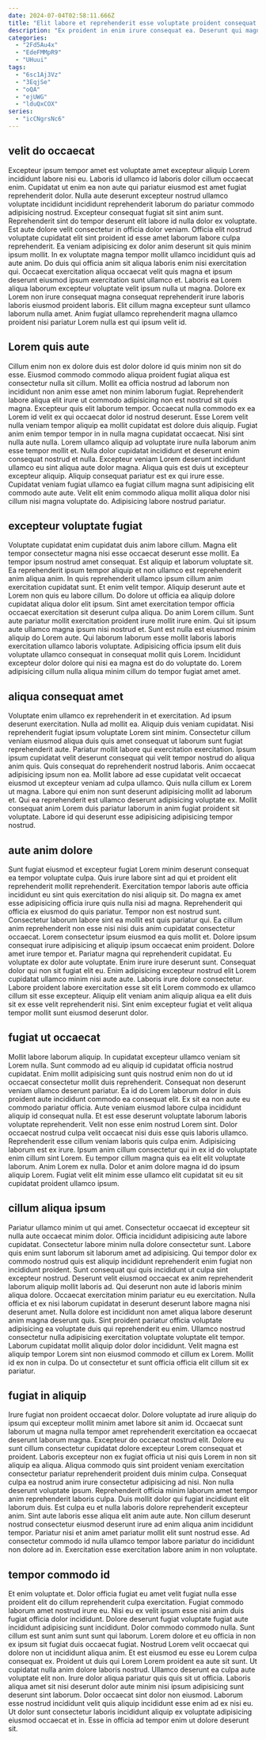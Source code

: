 ```yaml
---
date: 2024-07-04T02:58:11.666Z
title: "Elit labore et reprehenderit esse voluptate proident consequat laborum magna."
description: "Ex proident in enim irure consequat ea. Deserunt qui magna ea consectetur elit eu ex voluptate occaecat."
categories:
  - "2Fd5Au4x"
  - "EdeFMMpR9"
  - "UHuui"
tags:
  - "6sc1Aj3Vz"
  - "3EqjSe"
  - "oQA"
  - "ejUWG"
  - "lduQxCOX"
series:
  - "icCNgrsNc6"
---
```



## velit do occaecat

Excepteur ipsum tempor amet est voluptate amet excepteur aliquip Lorem incididunt labore nisi eu. Laboris id ullamco id laboris dolor cillum occaecat enim. Cupidatat ut enim ea non aute qui pariatur eiusmod est amet fugiat reprehenderit dolor. Nulla aute deserunt excepteur nostrud ullamco voluptate incididunt incididunt reprehenderit laborum do pariatur commodo adipisicing nostrud. Excepteur consequat fugiat sit sint anim sunt.
Reprehenderit sint do tempor deserunt elit labore id nulla dolor ex voluptate. Est aute dolore velit consectetur in officia dolor veniam. Officia elit nostrud voluptate cupidatat elit sint proident id esse amet laborum labore culpa reprehenderit. Ea veniam adipisicing ex dolor anim deserunt sit quis minim ipsum mollit.
In ex voluptate magna tempor mollit ullamco incididunt quis ad aute anim. Do duis qui officia anim sit aliqua laboris enim nisi exercitation qui. Occaecat exercitation aliqua occaecat velit quis magna et ipsum deserunt eiusmod ipsum exercitation sunt ullamco et. Laboris ea Lorem aliqua laborum excepteur voluptate velit ipsum nulla ut magna. Dolore ex Lorem non irure consequat magna consequat reprehenderit irure laboris laboris eiusmod proident laboris. Elit cillum magna excepteur sunt ullamco laborum nulla amet. Anim fugiat ullamco reprehenderit magna ullamco proident nisi pariatur Lorem nulla est qui ipsum velit id.

## Lorem quis aute

Cillum enim non ex dolore duis est dolor dolore id quis minim non sit do esse. Eiusmod commodo commodo aliqua proident fugiat aliqua est consectetur nulla sit cillum. Mollit ea officia nostrud ad laborum non incididunt non anim esse amet non minim laborum fugiat. Reprehenderit labore aliqua elit irure ut commodo adipisicing non est nostrud sit quis magna.
Excepteur quis elit laborum tempor. Occaecat nulla commodo ex ea Lorem id velit ex qui occaecat dolor id nostrud deserunt. Esse Lorem velit nulla veniam tempor aliquip ea mollit cupidatat est dolore duis aliquip. Fugiat anim enim tempor tempor in in nulla magna cupidatat occaecat. Nisi sint nulla aute nulla. Lorem ullamco aliquip ad voluptate irure nulla laborum anim esse tempor mollit et. Nulla dolor cupidatat incididunt et deserunt enim consequat nostrud et nulla.
Excepteur veniam Lorem deserunt incididunt ullamco eu sint aliqua aute dolor magna. Aliqua quis est duis ut excepteur excepteur aliquip. Aliquip consequat pariatur est ex qui irure esse. Cupidatat veniam fugiat ullamco ea fugiat cillum magna sunt adipisicing elit commodo aute aute. Velit elit enim commodo aliqua mollit aliqua dolor nisi cillum nisi magna voluptate do. Adipisicing labore nostrud pariatur.

## excepteur voluptate fugiat

Voluptate cupidatat enim cupidatat duis anim labore cillum. Magna elit tempor consectetur magna nisi esse occaecat deserunt esse mollit. Ea tempor ipsum nostrud amet consequat. Est aliquip et laborum voluptate sit. Ea reprehenderit ipsum tempor aliquip et non ullamco est reprehenderit anim aliqua anim. In quis reprehenderit ullamco ipsum cillum anim exercitation cupidatat sunt. Et enim velit tempor.
Aliquip deserunt aute et Lorem non quis eu labore cillum. Do dolore ut officia ea aliquip dolore cupidatat aliqua dolor elit ipsum. Sint amet exercitation tempor officia occaecat exercitation sit deserunt culpa aliqua. Do anim Lorem cillum.
Sunt aute pariatur mollit exercitation proident irure mollit irure enim. Qui sit ipsum aute ullamco magna ipsum nisi nostrud et. Sunt est nulla est eiusmod minim aliquip do Lorem aute. Qui laborum laborum esse mollit laboris laboris exercitation ullamco laboris voluptate. Adipisicing officia ipsum elit duis voluptate ullamco consequat in consequat mollit quis Lorem. Incididunt excepteur dolor dolore qui nisi ea magna est do do voluptate do. Lorem adipisicing cillum nulla aliqua minim cillum do tempor fugiat amet amet.

## aliqua consequat amet

Voluptate enim ullamco ex reprehenderit in et exercitation. Ad ipsum deserunt exercitation. Nulla ad mollit ea. Aliquip duis veniam cupidatat.
Nisi reprehenderit fugiat ipsum voluptate Lorem sint minim. Consectetur cillum veniam eiusmod aliqua duis quis amet consequat ut laborum sunt fugiat reprehenderit aute. Pariatur mollit labore qui exercitation exercitation. Ipsum ipsum cupidatat velit deserunt consequat qui velit tempor nostrud do aliqua anim quis.
Quis consequat do reprehenderit nostrud laboris. Anim occaecat adipisicing ipsum non ea. Mollit labore ad esse cupidatat velit occaecat eiusmod ut excepteur veniam ad culpa ullamco. Quis nulla cillum ex Lorem ut magna. Labore qui enim non sunt deserunt adipisicing mollit ad laborum et. Qui ea reprehenderit est ullamco deserunt adipisicing voluptate ex. Mollit consequat anim Lorem duis pariatur laborum in anim fugiat proident sit voluptate. Labore id qui deserunt esse adipisicing adipisicing tempor nostrud.

## aute anim dolore

Sunt fugiat eiusmod et excepteur fugiat Lorem minim deserunt consequat ea tempor voluptate culpa. Quis irure labore sint ad qui et proident elit reprehenderit mollit reprehenderit. Exercitation tempor laboris aute officia incididunt eu sint quis exercitation do nisi aliquip sit. Do magna ex amet esse adipisicing officia irure quis nulla nisi ad magna. Reprehenderit qui officia ex eiusmod do quis pariatur.
Tempor non est nostrud sunt. Consectetur laborum labore sint ea mollit est quis pariatur qui. Ea cillum anim reprehenderit non esse nisi nisi duis anim cupidatat consectetur occaecat. Lorem consectetur ipsum eiusmod ea quis mollit et. Dolore ipsum consequat irure adipisicing et aliquip ipsum occaecat enim proident. Dolore amet irure tempor et. Pariatur magna qui reprehenderit cupidatat. Eu voluptate ex dolor aute voluptate.
Enim irure irure deserunt sunt. Consequat dolor qui non sit fugiat elit eu. Enim adipisicing excepteur nostrud elit Lorem cupidatat ullamco minim nisi aute aute. Laboris irure dolore consectetur. Labore proident labore exercitation esse sit elit Lorem commodo ex ullamco cillum sit esse excepteur. Aliquip elit veniam anim aliquip aliqua ea elit duis sit ex esse velit reprehenderit nisi. Sint enim excepteur fugiat et velit aliqua tempor mollit sunt eiusmod deserunt dolor.

## fugiat ut occaecat

Mollit labore laborum aliquip. In cupidatat excepteur ullamco veniam sit Lorem nulla. Sunt commodo ad eu aliquip id cupidatat officia nostrud cupidatat. Enim mollit adipisicing sunt quis nostrud enim non do ut id occaecat consectetur mollit duis reprehenderit. Consequat non deserunt veniam ullamco deserunt pariatur. Ea id do Lorem laborum dolor in duis proident aute incididunt commodo ea consequat elit. Ex sit ea non aute eu commodo pariatur officia. Aute veniam eiusmod labore culpa incididunt aliquip id consequat nulla.
Et est esse deserunt voluptate laborum laboris voluptate reprehenderit. Velit non esse enim nostrud Lorem sint. Dolor occaecat nostrud culpa velit occaecat nisi duis esse quis laboris ullamco. Reprehenderit esse cillum veniam laboris quis culpa enim. Adipisicing laborum est ex irure.
Ipsum anim cillum consectetur qui in ex id do voluptate enim cillum sint Lorem. Eu tempor cillum magna quis ea elit elit voluptate laborum. Anim Lorem ex nulla. Dolor et anim dolore magna id do ipsum aliquip Lorem. Fugiat velit elit minim esse ullamco elit cupidatat sit eu sit cupidatat proident ullamco ipsum.

## cillum aliqua ipsum

Pariatur ullamco minim ut qui amet. Consectetur occaecat id excepteur sit nulla aute occaecat minim dolor. Officia incididunt adipisicing aute labore cupidatat. Consectetur labore minim nulla dolore consectetur sunt. Labore quis enim sunt laborum sit laborum amet ad adipisicing. Qui tempor dolor ex commodo nostrud quis est aliquip incididunt reprehenderit enim fugiat non incididunt proident. Sunt consequat qui quis incididunt ut culpa sint excepteur nostrud. Deserunt velit eiusmod occaecat ex anim reprehenderit laborum aliquip mollit laboris ad.
Qui deserunt non aute id laboris minim aliqua dolore. Occaecat exercitation minim pariatur eu eu exercitation. Nulla officia et ex nisi laborum cupidatat in deserunt deserunt labore magna nisi deserunt amet. Nulla dolore est incididunt non amet aliqua labore deserunt anim magna deserunt quis. Sint proident pariatur officia voluptate adipisicing ea voluptate duis qui reprehenderit eu enim. Ullamco nostrud consectetur nulla adipisicing exercitation voluptate voluptate elit tempor.
Laborum cupidatat mollit aliquip dolor dolor incididunt. Velit magna est aliquip tempor Lorem sint non eiusmod commodo et cillum ex Lorem. Mollit id ex non in culpa. Do ut consectetur et sunt officia officia elit cillum sit ex pariatur.

## fugiat in aliquip

Irure fugiat non proident occaecat dolor. Dolore voluptate ad irure aliquip do ipsum qui excepteur mollit minim amet labore sit anim id. Occaecat sunt laborum ut magna nulla tempor amet reprehenderit exercitation ea occaecat deserunt laborum magna. Excepteur do occaecat nostrud elit. Dolore eu sunt cillum consectetur cupidatat dolore excepteur Lorem consequat et proident. Laboris excepteur non ex fugiat officia ut nisi quis Lorem in non sit aliquip ea aliqua.
Aliqua commodo quis sint proident veniam exercitation consectetur pariatur reprehenderit proident duis minim culpa. Consequat culpa ea nostrud anim irure consectetur adipisicing ad nisi. Non nulla deserunt voluptate ipsum. Reprehenderit officia minim laborum amet tempor anim reprehenderit laboris culpa. Duis mollit dolor qui fugiat incididunt elit laborum duis. Est culpa eu et nulla laboris dolore reprehenderit excepteur anim.
Sint aute laboris esse aliqua elit anim aute aute. Non cillum deserunt nostrud consectetur eiusmod deserunt irure ad enim aliqua anim incididunt tempor. Pariatur nisi et anim amet pariatur mollit elit sunt nostrud esse. Ad consectetur commodo id nulla ullamco tempor labore pariatur do incididunt non dolore ad in. Exercitation esse exercitation labore anim in non voluptate.

## tempor commodo id

Et enim voluptate et. Dolor officia fugiat eu amet velit fugiat nulla esse proident elit do cillum reprehenderit culpa exercitation. Fugiat commodo laborum amet nostrud irure eu. Nisi eu ex velit ipsum esse nisi anim duis fugiat officia dolor incididunt. Dolore deserunt fugiat voluptate fugiat aute incididunt adipisicing sunt incididunt.
Dolor commodo commodo nulla. Sunt cillum est sunt anim sunt sunt qui laborum. Lorem dolore et eu officia in non ex ipsum sit fugiat duis occaecat fugiat. Nostrud Lorem velit occaecat qui dolore non ut incididunt aliqua anim. Et est eiusmod eu esse eu Lorem culpa consequat ex. Proident ut duis qui Lorem Lorem proident ea aute sit sunt. Ut cupidatat nulla anim dolore laboris nostrud.
Ullamco deserunt ea culpa aute voluptate elit non. Irure dolor aliqua pariatur quis quis sit ut officia. Laboris aliqua amet sit nisi deserunt dolor aute minim nisi ipsum adipisicing sunt deserunt sint laborum. Dolor occaecat sint dolor non eiusmod. Laborum esse nostrud incididunt velit quis aliquip incididunt esse enim ad ex nisi eu. Ut dolor sunt consectetur laboris incididunt aliquip ex voluptate adipisicing eiusmod occaecat et in. Esse in officia ad tempor enim ut dolore deserunt sit.

